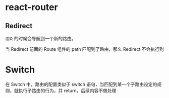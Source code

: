 # react-router

## Redirect

`渲染` <Redirect /> 的时候会导航到一个新的路由。

当 Redirect 前面的 Route 组件的 path 匹配到了路由，那么 Redirect 不会执行到

# Switch

在 Switch 中，路由的配置类似于 switch 语句，当匹配到某一个子路由设定的规则，就执行子路由的行为，并 return，后续内容不做处理

